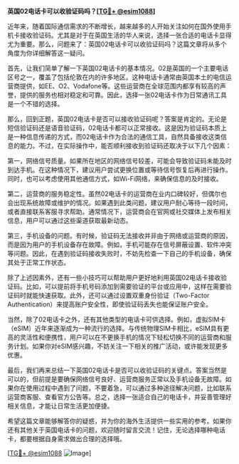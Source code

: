 **英国02电话卡可以收验证码吗？[[TG💪+ @esim1088](https://t.me/s/esim1088)]**

近年来，随着国际通信需求的不断增长，越来越多的人开始关注如何在国外使用手机卡接收验证码。尤其是对于在英国生活的华人来说，选择一张合适的电话卡显得尤为重要。那么，问题来了：英国02电话卡可以收验证码吗？这篇文章将从多个角度为你详细解答这一疑问。

首先，让我们简单了解一下英国02电话卡的基本情况。02是英国的一个主要电话区号之一，覆盖了包括伦敦在内的许多地区。这种电话卡通常由英国本土的电信运营商提供，如EE、O2、Vodafone等。这些运营商在全球范围内都享有较高的声誉，提供的服务也相对稳定和可靠。因此，选择一张02电话卡作为日常通讯工具是一个不错的选择。

那么，回到正题，英国02电话卡是否可以接收验证码呢？答案是肯定的。无论是短信验证码还是语音验证码，02电话卡都可以正常接收。这是因为验证码本质上是一种信息传递的方式，而02电话卡作为合法的通信工具，自然具备接收这类信息的能力。不过，在实际操作中，能否顺利接收到验证码还取决于以下几个因素：

第一，网络信号质量。如果所在地区的网络信号较差，可能会导致验证码未能及时到达手机。在这种情况下，建议用户尝试更换位置或等待信号恢复后再进行操作。同时，也可以考虑使用其他通信方式，如Wi-Fi网络，来确保信息的及时接收。

第二，运营商的服务稳定性。虽然02电话卡的运营商在业内口碑较好，但偶尔也会出现系统故障或维护的情况。如果遇到此类问题，建议用户耐心等待一段时间，或者直接联系客服寻求帮助。通常情况下，运营商会在官网或社交媒体上发布相关信息，用户可以通过这些渠道获取最新动态。

第三，手机设备的问题。有时候，验证码无法接收并非由于网络或运营商的原因，而是因为用户的手机设备存在故障。例如，手机可能存在信号屏蔽设置、软件冲突等问题。因此，在遇到验证码接收失败时，不妨先检查一下自己的手机设备，确保其处于正常工作状态。

除了上述因素外，还有一些小技巧可以帮助用户更好地利用英国02电话卡接收验证码。比如，可以提前将手机号码添加到需要验证的平台或应用中，这样在需要验证码时就能快速获取。此外，还可以通过设置双重身份验证（Two-Factor Authentication）来提高账户安全性，即使验证码丢失也能保证账户安全。

当然，除了02电话卡之外，还有其他类型的电话卡可供选择。例如，虚拟SIM卡（eSIM）近年来逐渐成为一种流行的选择。与传统物理SIM卡相比，eSIM具有更高的灵活性和便携性，用户可以在不更换手机的情况下轻松切换不同的运营商和服务计划。如果你对eSIM感兴趣，不妨关注一下相关的推广活动，或许能发现更多优惠。

最后，我们再来总结一下英国02电话卡是否可以收验证码的关键点。答案当然是可以的，但前提是要确保网络信号良好、运营商服务正常以及手机设备无故障。如果你在使用过程中遇到了问题，不要着急，可以通过多种途径解决问题，比如联系运营商客服、查看官方公告等。总之，选择一张适合自己的电话卡，并妥善管理好相关信息，才能让日常生活更加便捷。

希望这篇文章能够解答你的疑惑，并为你的海外生活提供一些实用的参考。如果你还有其他关于英国电话卡的问题，欢迎随时留言交流！记住，无论选择哪种电话卡，都要根据自身需求做出合理的选择哦。

[[TG💪+ @esim1088](https://t.me/s/esim1088) ![Image](https://i.postimg.cc/4NQfJmqS/Snipaste-2025-05-13-00-14-12.png)]